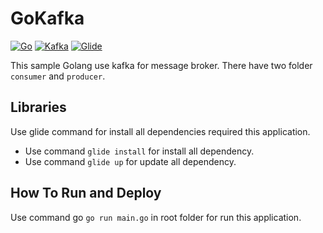 # GoKafka

[![Go](https://img.shields.io/badge/go-1.10.1-00E5E6.svg)](https://golang.org/)
[![Kafka](https://img.shields.io/badge/kafka-0.10.1-000000.svg)](https://kafka.apache.org/)
[![Glide](https://img.shields.io/badge/glide-0.12.3-CFBDB1.svg)](https://glide.sh/)

This sample Golang use kafka for message broker. There have two folder `consumer` and `producer`.

## Libraries
Use glide command for install all dependencies required this application.
  - Use command `glide install` for install all dependency.
  - Use command `glide up` for update all dependency.
  
## How To Run and Deploy

Use command go `go run main.go` in root folder for run this application.